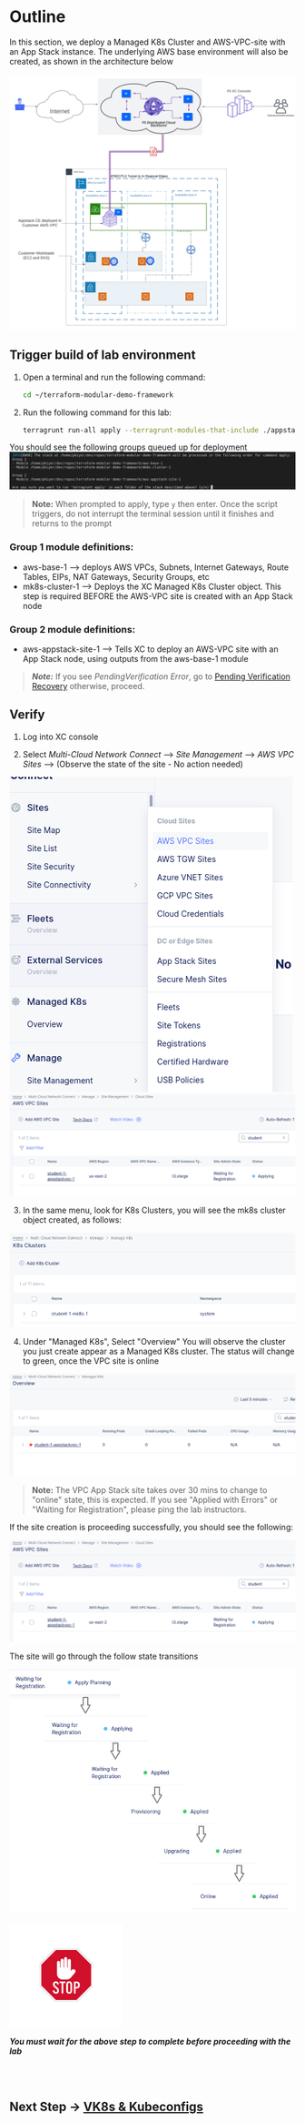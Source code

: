 # Outline

In this section, we deploy a Managed K8s Cluster and AWS-VPC-site with an App Stack instance. The underlying AWS base environment will also be created, as shown in the architecture below

![](./images/Environmental-Diagram.png)

## Trigger build of lab environment

1. Open a terminal and run the following command:

    ```bash
    cd ~/terraform-modular-demo-framework
    ```

1. Run the following command for this lab:

    ```bash
    terragrunt run-all apply --terragrunt-modules-that-include ./appstack.hcl 
    ```

You should see the following groups queued up for deployment
![](./images/appstack-group-final.png)

> **Note:** When prompted to apply, type `y` then enter. Once the script triggers, do not interrupt the terminal session until it finishes and returns to the prompt

### Group 1 module definitions:

- aws-base-1 --> deploys AWS VPCs, Subnets, Internet Gateways, Route Tables, EIPs, NAT Gateways, Security Groups, etc
- mk8s-cluster-1 --> Deploys the XC Managed K8s Cluster object. This step is required BEFORE the AWS-VPC site is created with an App Stack node

### Group 2 module definitions:

- aws-appstack-site-1 --> Tells XC to deploy an AWS-VPC site with an App Stack node, using outputs from the aws-base-1 module

> ***Note:*** If you see *PendingVerification Error*, go to [Pending Verification Recovery](Pend-ver.md) otherwise, proceed.

## Verify

1. Log into XC console

2. Select *Multi-Cloud Network Connect* --> *Site Management* --> *AWS VPC Sites* --> (Observe the state of the site - No action needed)

![](./images/view-vpc-site.png)
![](./images/site-mgmt-waiting.png)

3. In the same menu, look for K8s Clusters, you will see the mk8s cluster object created, as follows:

![](./images/k8s-object.png)

4. Under "Managed K8s", Select "Overview"
    You will observe the cluster you just create appear as a Managed K8s cluster. The status will change to green, once the VPC site is online

![Managed K8s object](./images/mk8s-object.png)

  > **Note:** The VPC App Stack site takes over 30 mins to change to "online" state, this is expected. If you see "Applied with Errors" or "Waiting for Registration", please ping the lab instructors.

  If the site creation is proceeding successfully, you should see the following:

![](./images/site-mgmt-waiting.png)

The site will go through the follow state transitions

<img src="images/site-states.png" alt="UDF Resources 2" width="600"/>

<br/>
<br/>


<img src="images/stop.jpg" alt="stop" width="200"/>

***You must wait for the above step to complete before proceeding with the lab***

<br/>
<br/>

## Next Step -> [VK8s & Kubeconfigs](lab_1.1.md)
